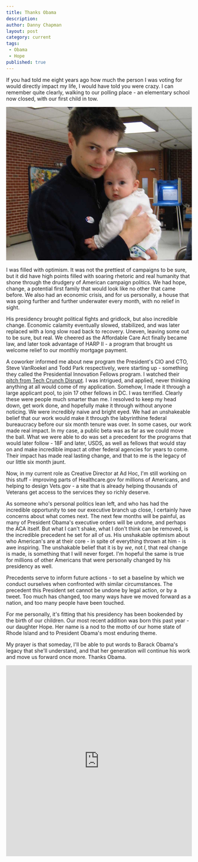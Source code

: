 ```yaml
---
title: Thanks Obama
description:
author: Danny Chapman
layout: post
category: current
tags:
 - Obama
 - Hope
published: true
---
```


If you had told me eight years ago how much the person I was voting for would directly impact my life, I would have told you were crazy. I can remember quite clearly, walking to our polling place - an elementary school now closed, with our first child in tow.

![Me, and our daughter Haly at our polling place](/images/haly.jpg)

I was filled with optimism. It was not the prettiest of campaigns to be sure, but it did have high points filled with soaring rhetoric and real humanity that shone through the drudgery of American campaign politics. We had hope, change, a potential first family that would look like no other that came before. We also had an economic crisis, and for us personally, a house that was going further and further underwater every month, with no relief in sight.

His presidency brought political fights and gridlock, but also incredible change. Economic calamity eventually slowed, stabilized, and was later replaced with a long slow road back to recovery. Uneven, leaving some out to be sure, but real. We cheered as the Affordable Care Act finally became law, and later took advantage of HARP II - a program that brought us welcome relief to our monthly mortgage payment.

A coworker informed me about new program the President's CIO and CTO, Steve VanRoekel and Todd Park respectively, were starting up - something they called the Presidential Innovation Fellows program. I watched their [pitch from Tech Crunch Disrupt](https://techcrunch.com/2012/05/23/the-21st-century-gold-rush-announced-at-disrupt-raw-data/). I was intrigued, and applied, never thinking anything at all would come of my application. Somehow, I made it through a large applicant pool, to join 17 other fellows in DC. I was terrified. Clearly these were people much smarter than me. I resolved to keep my head down, get work done, and hopefully make it through without anyone noticing. We were incredibly naive and bright eyed. We had an unshakeable belief that our work would make it through the labyrinthine federal bureaucracy before our six month tenure was over. In some cases, our work made real impact. In my case, a public beta was as far as we could move the ball. What we were able to do was set a precedent for the programs that would later follow - 18F and later, USDS, as well as fellows that would stay on and make incredible impact at other federal agencies for years to come. Their impact has made real lasting change, and that to me is the legacy of our little six month jaunt.

Now, in my current role as Creative Director at Ad Hoc, I'm still working on this stuff - improving parts of Healthcare.gov for millions of Americans, and helping to design Vets.gov - a site that is already helping thousands of Veterans get access to the services they so richly deserve.

As someone who's personal politics lean left, and who has had the incredible opportunity to see our executive branch up close, I certainly have concerns about what comes next. The next few months will be painful, as many of President Obama's executive orders will be undone, and perhaps the ACA itself. But what I can't shake, what I don't think can be removed, is the incredible precedent he set for all of us. His unshakable optimism about who American's are at their core - in spite of everything thrown at him - is awe inspiring. The unshakable belief that it is by *we*, not *I*, that real change is made, is something that I will never forget. I'm hopeful the same is true for millions of other Americans that were personally changed by his presidency as well.

Precedents serve to inform future actions - to set a baseline by which we conduct ourselves when confronted with similar circumstances. The precedent this President set cannot be undone by legal action, or by a tweet. Too much has changed, too many ways have we moved forward as a nation, and too many people have been touched.

For me personally, it's fitting that his presidency has been bookended by the birth of our children. Our most recent addition was born this past year - our daughter Hope. Her name is a nod to the motto of our home state of Rhode Island and to President Obama's most enduring theme.

My prayer is that someday, I'll be able to put words to Barack Obama's legacy that she'll understand, and that her generation will continue his work and move us forward once more. Thanks Obama.

<iframe style="width: 100%; min-height: 518px;" src="https://www.youtube.com/embed/HRjRHCoVgq8" frameborder="0" allowfullscreen></iframe>
